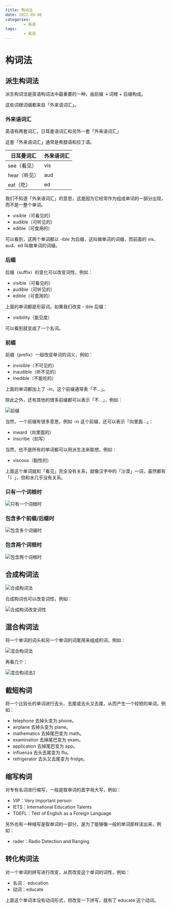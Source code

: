```yaml
---
title: 构词法
date: 2022-09-08
categories:
        - 英语
tags:
        - 英语
---
```


# 构词法

## 派生构词法

派生构词法是英语构词法中最重要的一种，由前缀 ＋词根 + 后缀构成。

这些词根词缀都来自「外来语词汇」。

### 外来语词汇

英语有两套词汇，日耳曼语词汇和另外一套「外来语词汇」

这套「外来语词汇」通常是希腊语和拉丁语。

| 日耳曼词汇   | 外来语词汇 |
| ------------ | ---------- |
| see（看见）  | vis        |
| hear（听见） | aud        |
| eat（吃）    | ed         |

我们不知道「外来语词汇」的意思，这是因为它经常作为组成单词的一部分出现，而不是一整个单词。

- visible（可看见的）
- audible（可听见的）
- edible（可食用的）

可以看到，这两个单词都以 -ible 为后缀，这叫做单词的词缀，而前面的 vis、aud、ed 叫做单词的词缀。

### 后缀

后缀（suffix）的变化可以改变词性，例如：

- visible（可看见的）
- audible（可听见的）
- edible（可食用的）

上面的单词都是形容词，如果我们改变 - ible 后缀：

- visibility（能见度）

可以看到就变成了一个名词。

### 前缀

前缀（prefix）一般改变单词的词义，例如：

- invisible（不可见的）
- inaudible（听不见的）
- inedible（不能吃的）

上面的单词都加上了 -in，这个前缀通常表「不...」。

除此之外，还有其他的很多前缀都可以表示「不...」，例如：

![前缀](https://gallery.yxzi.xyz/galleries/2022/09/08/%E5%89%8D%E7%BC%80.png)

当然，一个前缀有很多意思，例如 -in 这个前缀，还可以表示「向里面...」：

- inward（向里面的）
- inscribe（刻写）

当然，也不是所有的单词都可以用派生法来联想，例如：

- viscous（黏性的）

上面这个单词就和「看见」完全没有关系，就像汉字中的「沙漠」一词，虽然都有「氵」，但和水几乎没有关系。

### 只有一个词根时

![只有一个词根时](https://gallery.yxzi.xyz/galleries/2022/09/08/%E5%8F%AA%E6%9C%89%E4%B8%80%E4%B8%AA%E8%AF%8D%E6%A0%B9%E6%97%B6.png)

### 包含多个前缀/后缀时

![包含多个词缀时](https://gallery.yxzi.xyz/galleries/2022/09/08/%E5%8C%85%E5%90%AB%E5%A4%9A%E4%B8%AA%E8%AF%8D%E7%BC%80%E6%97%B6.png)

### 包含两个词根时

![包含两个词根时](https://gallery.yxzi.xyz/galleries/2022/09/08/%E5%8C%85%E5%90%AB%E4%B8%A4%E4%B8%AA%E8%AF%8D%E6%A0%B9%E6%97%B6.png)

## 合成构词法

![合成构词法](https://gallery.yxzi.xyz/galleries/2022/09/08/%E5%90%88%E6%88%90%E6%9E%84%E8%AF%8D%E6%B3%95.png)

合成构词也可以改变词性，例如：

![合成构词改变词性](https://gallery.yxzi.xyz/galleries/2022/09/08/%E5%90%88%E6%88%90%E6%9E%84%E8%AF%8D%E6%94%B9%E5%8F%98%E8%AF%8D%E6%80%A7.png)

## 混合构词法

将一个单词的词头和另一个单词的词尾用来组成的词，例如：

![混合构词法](https://gallery.yxzi.xyz/galleries/2022/09/08/%E6%B7%B7%E5%90%88%E6%9E%84%E8%AF%8D%E6%B3%95.png)

再看几个：

![混合构词法2](https://gallery.yxzi.xyz/galleries/2022/09/09/%E6%B7%B7%E5%90%88%E6%9E%84%E8%AF%8D%E6%B3%952.png)

## 截短构词

将一个比较长的单词进行去头、去尾或去头又去尾，从而产生一个较短的单词，例如：

- telephone 去掉头变为 phone。
- airplane 去掉头变为 plane。
- mathematics 去掉尾巴变为 math。
- examination 去掉尾巴变为 exam。
- application 去掉尾巴变为 app。
- influenza 去头去尾变为 flu。
- refrigerator 去头又去尾变为 fridge。

## 缩写构词

对专有名词进行缩写，一般是取单词的首字母大写，例如：

- VIP：Very important person
- IETS：International Education Talents
- TOEFL：Test of English as a Foreign Language

另外也有一种缩写是取单词的一部分，是为了能够像一般的单词那样读出来，例如：

- rader：Radio Detection and Ranging

## 转化构词法

对一个单词的拼写进行改变，从而改变这个单词的词性，例如：

- 名词： education
- 动词：educate

上面这个单词本没有动词形式，但改变一下拼写，就有了 educate 这个动词。
